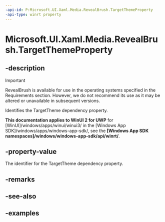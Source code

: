 ```yaml
---
-api-id: P:Microsoft.UI.Xaml.Media.RevealBrush.TargetThemeProperty
-api-type: winrt property
---
```

<!-- Property syntax.
public DependencyProperty TargetThemeProperty { get; }
-->

# Microsoft.UI.Xaml.Media.RevealBrush.TargetThemeProperty


## -description

> [!Important]
> RevealBrush is available for use in the operating systems specified in the Requirements section. However, we do not recommend its use as it may be altered or unavailable in subsequent versions.

Identifies the TargetTheme dependency property.


**This documentation applies to WinUI 2 for UWP** for [WinUI]/windows/apps/winui/winui3/ in the [Windows App SDK]/windows/apps/windows-app-sdk/, see the **[Windows App SDK namespaces]/windows/windows-app-sdk/api/winrt/**.

## -property-value

The identifier for the TargetTheme dependency property.


## -remarks


## -see-also


## -examples


